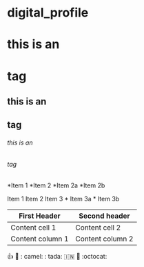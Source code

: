 # digital_profile

# this is an <h1> tag
## this is an <h2> tag
###### this is an <h6> tag
  
  *Item 1
  *Item 2
   *Item 2a
   *Item 2b
   
   Item 1
   Item 2
   Item 3
    * Item 3a
    * Item 3b
    
    
  First Header | Second header
  ------------ | -------------
  Content cell 1 | Content cell 2
  Content column 1 | Content column 2


:+1: :sparkler: : camel: : tada:
:india: :metal: :octocat:
